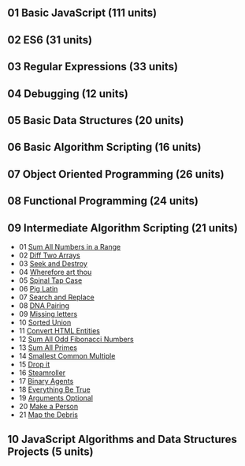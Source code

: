 ## 01 Basic JavaScript (111 units)

## 02 ES6 (31 units) 

## 03 Regular Expressions (33 units) 

## 04 Debugging (12 units)

## 05 Basic Data Structures (20 units)

## 06 Basic Algorithm Scripting (16 units)

## 07 Object Oriented Programming (26 units)

## 08 Functional Programming (24 units)

## 09 Intermediate Algorithm Scripting (21 units)

* 01 [Sum All Numbers in a Range](https://github.com/EO4wellness/T-I-L/blob/main/JavaScript/freecodecamp-exercises/09.IntermediateAlgorithmScripting/01_sum-all-numbers-in-a-range.js)
*  02 [Diff Two Arrays](https://github.com/EO4wellness/T-I-L/blob/main/JavaScript/freecodecamp-exercises/09.IntermediateAlgorithmScripting/02_diff-two-arrays.js)
*  03 [Seek and Destroy](https://github.com/EO4wellness/T-I-L/blob/main/JavaScript/freecodecamp-exercises/09.IntermediateAlgorithmScripting/03_seek-and-destroy.js)
*  04 [Wherefore art thou](https://github.com/EO4wellness/T-I-L/blob/main/JavaScript/freecodecamp-exercises/09.IntermediateAlgorithmScripting/04_wherefore-art-thou.js)
*  05 [Spinal Tap Case](https://github.com/EO4wellness/T-I-L/blob/main/JavaScript/freecodecamp-exercises/09.IntermediateAlgorithmScripting/05_spinal-tap-case.js)
*  06 [Pig Latin](https://github.com/EO4wellness/T-I-L/blob/main/JavaScript/freecodecamp-exercises/09.IntermediateAlgorithmScripting/06_pig-latin.js)
*  07 [Search and Replace](#)
*  08 [DNA Pairing](#)
*  09 [Missing letters](#)
*  10 [Sorted Union](#)
*  11 [Convert HTML Entities](#)
*  12 [Sum All Odd Fibonacci Numbers](#)
*  13 [Sum All Primes](#)
*  14 [Smallest Common Multiple](#)
*  15 [Drop it](#)
*  16 [Steamroller](#)
*  17 [Binary Agents](#)
*  18 [Everything Be True](#)
*  19 [Arguments Optional](#)
*  20 [Make a Person](#)
*  21 [Map the Debris](#)
	

## 10 JavaScript Algorithms and Data Structures Projects (5 units) 

